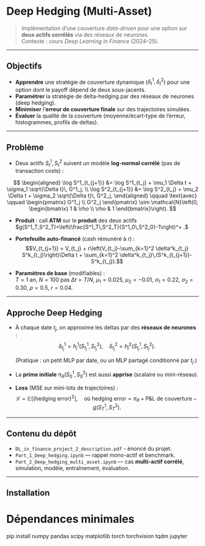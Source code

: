 # Deep Hedging (Multi-Asset)

> Implémentation d’une couverture *data-driven* pour une option sur **deux actifs corrélés** via des réseaux de neurones.  
> Contexte : cours *Deep Learning in Finance* (2024–25).

---

## Objectifs

- **Apprendre** une stratégie de couverture dynamique ($\delta^1_t, \delta^2_t$) pour une option dont le payoff dépend de deux sous-jacents.
- **Paramétrer** la stratégie de delta-hedging par des réseaux de neurones (deep hedging).
- **Minimiser** l’**erreur de couverture finale** sur des trajectoires simulées.
- **Évaluer** la qualité de la couverture (moyenne/écart-type de l’erreur, histogrammes, profils de deltas).

---

## Problème

- Deux actifs $S^1_t, S^2_t$ suivent un modèle **log-normal corrélé** (pas de transaction costs) :
  
$$
\begin{aligned}
\log S^1_{t_{j+1}} &= \log S^1_{t_j} + \mu_1 \Delta t + \sigma_1 \sqrt{\Delta t}\, G^1_j, \\
\log S^2_{t_{j+1}} &= \log S^2_{t_j} + \mu_2 \Delta t + \sigma_2 \sqrt{\Delta t}\, G^2_j,
\end{aligned}
\qquad \text{avec} \qquad
\begin{pmatrix} G^1_j \\ G^2_j \end{pmatrix}
\sim \mathcal{N}\left(0, \begin{bmatrix} 1 & \rho \\ \rho & 1 \end{bmatrix}\right).
$$

- **Produit** : call **ATM** sur le **produit** des deux actifs
  $g(S^1_T,S^2_T)=\left(\frac{S^1_T\,S^2_T}{S^1_0\,S^2_0}-1\right)^+ .$

- **Portefeuille auto-financé** (cash rémunéré à $r$) :
  $$V_{t_{j+1}} = V_{t_j} + r\left(V_{t_j}-\sum_{k=1}^2 \delta^k_{t_j} S^k_{t_j}\right)\Delta t + \sum_{k=1}^2 \delta^k_{t_j}\,(S^k_{t_{j+1}}-S^k_{t_j}).$$

- **Paramètres de base** (modifiables) :  
  $T=1$ an, $N=100$ pas $\Delta t=T/N$, $\mu_1=0.025$, $\mu_2=-0.01$, $\sigma_1=0.22$, $\sigma_2=0.30$, $\rho=0.5$, $r=0.04$.

---

## Approche Deep Hedging

- À chaque date $t_j$, on approxime les deltas par des **réseaux de neurones** :
  $$  \delta^1_{t_j}=h^1_j(S^1_{t_j},S^2_{t_j}), \quad \delta^2_{t_j}=h^2_j(S^1_{t_j},S^2_{t_j}).$$
  
  (Pratique : un petit MLP par date, ou un MLP partagé conditionné par $t_j$.)

- La **prime initiale** $\pi_\theta(S^1_0,S^2_0)$ est aussi **apprise** (scalaire ou mini-réseau).

- **Loss** (MSE sur mini-lots de trajectoires) :
  $$  \mathcal L = \mathbb E\big[(\text{hedging error})^2\big],\quad \text{où } \text{hedging error}=\pi_\theta + \text{P\&L de couverture} - g(S^1_T,S^2_T).$$

---

## Contenu du dépôt

- `DL_in_finance_project_2_description.pdf` - énoncé du projet.
- `Part_1_Deep_hedging.ipynb` — rappel mono-actif et benchmark.
- `Part_2_Deep_hedging_multi_asset.ipynb` — cas **multi-actif corrélé**, simulation, modèle, entraînement, évaluation.
---

## Installation

# Dépendances minimales
pip install numpy pandas scipy matplotlib torch torchvision tqdm jupyter
